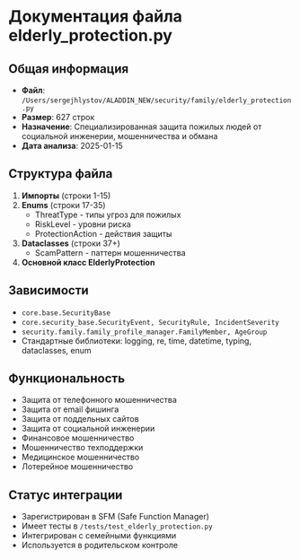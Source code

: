 # Документация файла elderly_protection.py

## Общая информация
- **Файл**: `/Users/sergejhlystov/ALADDIN_NEW/security/family/elderly_protection.py`
- **Размер**: 627 строк
- **Назначение**: Специализированная защита пожилых людей от социальной инженерии, мошенничества и обмана
- **Дата анализа**: 2025-01-15

## Структура файла
1. **Импорты** (строки 1-15)
2. **Enums** (строки 17-35)
   - ThreatType - типы угроз для пожилых
   - RiskLevel - уровни риска
   - ProtectionAction - действия защиты
3. **Dataclasses** (строки 37+)
   - ScamPattern - паттерн мошенничества
4. **Основной класс ElderlyProtection**

## Зависимости
- `core.base.SecurityBase`
- `core.security_base.SecurityEvent, SecurityRule, IncidentSeverity`
- `security.family.family_profile_manager.FamilyMember, AgeGroup`
- Стандартные библиотеки: logging, re, time, datetime, typing, dataclasses, enum

## Функциональность
- Защита от телефонного мошенничества
- Защита от email фишинга
- Защита от поддельных сайтов
- Защита от социальной инженерии
- Финансовое мошенничество
- Мошенничество техподдержки
- Медицинское мошенничество
- Лотерейное мошенничество

## Статус интеграции
- Зарегистрирован в SFM (Safe Function Manager)
- Имеет тесты в `/tests/test_elderly_protection.py`
- Интегрирован с семейными функциями
- Используется в родительском контроле